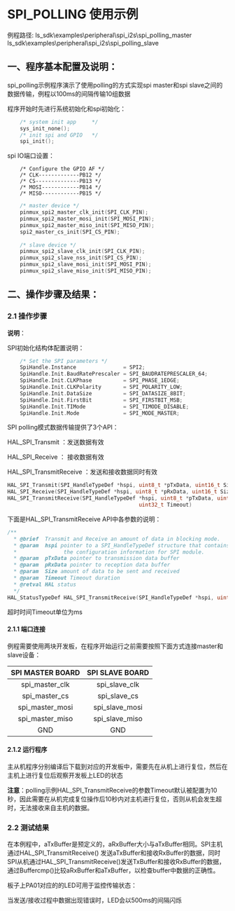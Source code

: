 # SPI_POLLING 使用示例

例程路径: ls_sdk\examples\peripheral\spi_i2s\spi_polling_master
          ls_sdk\examples\peripheral\spi_i2s\spi_polling_slave

## 一、程序基本配置及说明：

spi_polling示例程序演示了使用polling的方式实现spi master和spi slave之间的数据传输，例程以100ms的间隔传输10组数据

程序开始时先进行系统初始化和spi初始化：

```c
    /* system init app     */
    sys_init_none();
    /* init spi and GPIO   */
    spi_init();
```

spi IO端口设置：

        /* Configure the GPIO AF */
        /* CLK-------------PB12 */	
        /* CS--------------PB13 */	
        /* MOSI------------PB14 */	
        /* MISO------------PB15 */	
```C
    /* master device */
    pinmux_spi2_master_clk_init(SPI_CLK_PIN);
    pinmux_spi2_master_mosi_init(SPI_MOSI_PIN); 
    pinmux_spi2_master_miso_init(SPI_MISO_PIN);
    spi2_master_cs_init(SPI_CS_PIN);
 
    /* slave device */
    pinmux_spi2_slave_clk_init(SPI_CLK_PIN);
    pinmux_spi2_slave_nss_init(SPI_CS_PIN);
    pinmux_spi2_slave_mosi_init(SPI_MOSI_PIN);
    pinmux_spi2_slave_miso_init(SPI_MISO_PIN);
```

## 二、操作步骤及结果：

### 2.1 操作步骤

**说明**：

SPI初始化结构体配置说明：

```C
    /* Set the SPI parameters */
    SpiHandle.Instance               = SPI2;   						        /*选择SPI Instance */
    SpiHandle.Init.BaudRatePrescaler = SPI_BAUDRATEPRESCALER_64;		    /*设置时钟分频因子，fpclk/分频数=fSCK */
    SpiHandle.Init.CLKPhase          = SPI_PHASE_1EDGE;				        /*设置时钟相位，可选奇/偶数边沿采样 */
    SpiHandle.Init.CLKPolarity       = SPI_POLARITY_LOW;				    /*设置时钟极性CPOL，可选高/低电平*/
    SpiHandle.Init.DataSize          = SPI_DATASIZE_8BIT;				    /*设置SPI的数据帧长度，可选8/16位 */
    SpiHandle.Init.FirstBit          = SPI_FIRSTBIT_MSB;				    /*设置MSB/LSB先行 */
    SpiHandle.Init.TIMode            = SPI_TIMODE_DISABLE;			        /*指定是否启用TI模式 */
    SpiHandle.Init.Mode 			 = SPI_MODE_MASTER;		                /*设置SPI的主/从机模式,可选主机/从机 */
```

SPI polling模式数据传输提供了3个API：

HAL_SPI_Transmit ：发送数据有效

HAL_SPI_Receive ：  接收数据有效

HAL_SPI_TransmitReceive ：发送和接收数据同时有效

```c
HAL_SPI_Transmit(SPI_HandleTypeDef *hspi, uint8_t *pTxData, uint16_t Size, uint32_t Timeout)
HAL_SPI_Receive(SPI_HandleTypeDef *hspi, uint8_t *pRxData, uint16_t Size, uint32_t Timeout)
HAL_SPI_TransmitReceive(SPI_HandleTypeDef *hspi, uint8_t *pTxData, uint8_t *pRxData, uint16_t Size,
                                          uint32_t Timeout)

```

下面是HAL_SPI_TransmitReceive API中各参数的说明：

``` C
/**
  * @brief  Transmit and Receive an amount of data in blocking mode.
  * @param  hspi pointer to a SPI_HandleTypeDef structure that contains
  *               the configuration information for SPI module.
  * @param  pTxData pointer to transmission data buffer
  * @param  pRxData pointer to reception data buffer
  * @param  Size amount of data to be sent and received
  * @param  Timeout Timeout duration
  * @retval HAL status
  */
HAL_StatusTypeDef HAL_SPI_TransmitReceive(SPI_HandleTypeDef *hspi, uint8_t *pTxData, uint8_t *pRxData, uint16_t Size,uint32_t Timeout)

```

超时时间Timeout单位为ms

#### 2.1.1 端口连接

例程需要使用两块开发板，在程序开始运行之前需要按照下面方式连接master和slave设备：

| SPI MASTER BOARD | SPI SLAVE BOARD |
| :--------------: | :-------------: |
|  spi_master_clk  |  spi_slave_clk  |
|  spi_master_cs   |  spi_slave_cs   |
| spi_master_mosi  | spi_slave_mosi  |
| spi_master_miso  | spi_slave_miso  |
|       GND        |       GND       |

#### 2.1.2  运行程序

主从机程序分别编译后下载到对应的开发板中，需要先在从机上进行复位，然后在主机上进行复位后观察开发板上LED的状态

**注意**：polling示例HAL_SPI_TransmitReceive的参数Timeout默认被配置为10秒，因此需要在从机完成复位操作后10秒内对主机进行复位，否则从机会发生超时，无法接收来自主机的数据。

### 2.2 测试结果

在本例程中，aTxBuffer是预定义的，aRxBuffer大小与aTxBuffer相同。SPI主机通过HAL_SPI_TransmitReceive() 发送aTxBuffer和接收RxBuffer的数据，同时SPI从机通过HAL_SPI_TransmitReceive()发送TxBuffer和接收RxBuffer的数据，通过Buffercmp()比较aRxBuffer和aTxBuffer，以检查buffer中数据的正确性。 

板子上PA01对应的的LED可用于监控传输状态：

当发送/接收过程中数据出现错误时，LED会以500ms的间隔闪烁